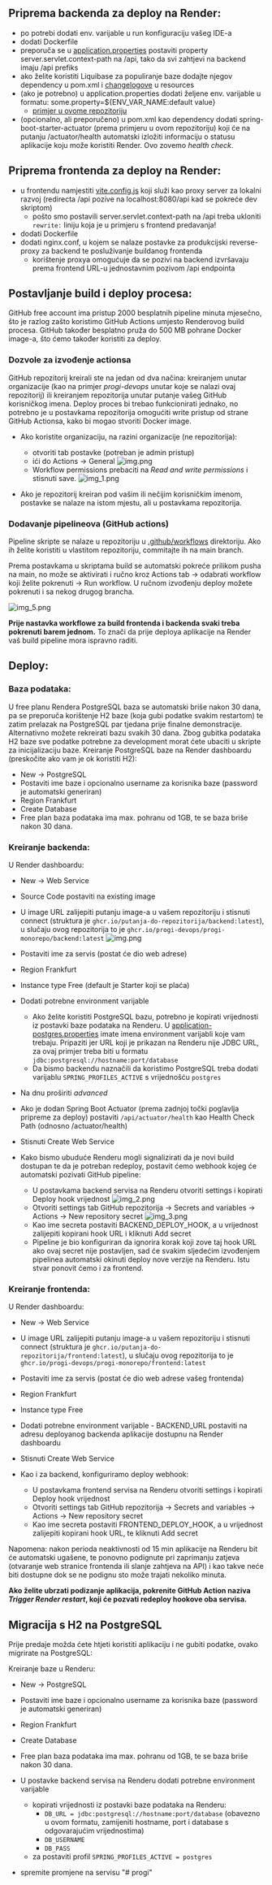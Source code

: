 ## Priprema backenda za deploy na Render:

- po potrebi dodati env. varijable u run konfiguraciju vašeg IDE-a
- dodati Dockerfile
- preporuča se u [application.properties](src/main/resources/application.properties) postaviti property
  server.servlet.context-path na /api, tako da svi zahtjevi na backend imaju /api prefiks
- ako želite koristiti Liquibase za populiranje baze dodajte njegov dependency u pom.xml
  i [changelogove](src/main/resources/db/changelog) u resources
- (ako je potrebno) u application.properties dodati željene env. varijable u formatu:
  some.property=${ENV_VAR_NAME:default value}
    - [primjer u ovome repozitoriju](backend/src/main/resources/application.properties)
- (opcionalno, ali preporučeno) u pom.xml kao dependency dodati spring-boot-starter-actuator (prema primjeru u ovom
  repozitoriju) koji će na putanju /actuator/health automatski izložiti informaciju o statusu aplikacije koju može
  koristiti Render. Ovo zovemo _health check_.

## Priprema frontenda za deploy na Render:

- u frontendu namjestiti [vite.config.js](frontend/vite.config.js) koji služi kao proxy server za lokalni razvoj
  (redirecta /api pozive na localhost:8080/api kad se pokreće dev skriptom)
    - pošto smo postavili server.servlet.context-path na /api treba ukloniti `rewrite:` liniju koja je u primjeru s
      frontend predavanja!
- dodati Dockerfile
- dodati nginx.conf, u kojem se nalaze postavke za produkcijski reverse-proxy za backend te posluživanje buildanog
  frontenda
    - korištenje proxya omogućuje da se pozivi na backend izvršavaju prema frontend URL-u jednostavnim pozivom /api
      endpointa

## Postavljanje build i deploy procesa:

GitHub free account ima pristup 2000 besplatnih pipeline minuta mjesečno, što je razlog zašto koristimo GitHub Actions
umjesto Renderovog build procesa.
GitHub također besplatno pruža do 500 MB pohrane Docker image-a, što ćemo također koristiti za deploy.

### Dozvole za izvođenje actionsa

GitHub repozitorij kreirali ste na jedan od dva načina: kreiranjem unutar organizacije (kao na primjer
_progi-devops_ unutar koje se nalazi ovaj repozitorij) ili kreiranjem repozitorija unutar putanje vašeg GitHub
korisničkog imena. Deploy proces bi trebao funkcionirati jednako, no potrebno je u postavkama repozitorija
omogućiti write pristup od strane GitHub Actionsa, kako bi mogao stvoriti Docker image.

- Ako koristite organizaciju, na razini organizacije (ne repozitorija):
    - otvoriti tab postavke (potreban je admin pristup)
    - ići do Actions -> General
      ![img.png](.readme/img_4.png)
    - Workflow permissions prebaciti na _Read and write permissions_ i stisnuti save.
      ![img_1.png](.readme/img_1.png)

- Ako je repozitorij kreiran pod vašim ili nečijim korisničkim imenom, postavke se nalaze na istom mjestu, ali u
  postavkama repozitorija.

### Dodavanje pipelineova (GitHub actions)

Pipeline skripte se nalaze u repozitoriju u [.github/workflows](.github/workflows) direktoriju. Ako ih želite koristiti
u vlastitom repozitoriju, commitajte ih na main branch.

Prema postavkama u skriptama build se automatski pokreće prilikom pusha na main, no može se aktivirati i ručno kroz
Actions tab -> odabrati workflow koji želite pokrenuti -> Run workflow. U ručnom izvođenju deploy možete pokrenuti i sa
nekog drugog brancha.

![img_5.png](.readme/img_5.png)

**Prije nastavka workflowe za build frontenda i backenda svaki treba pokrenuti barem jednom.** To znači da prije deploya
aplikacije na Render vaš build pipeline mora ispravno raditi.

## Deploy:

### Baza podataka:

U free planu Rendera PostgreSQL baza se automatski briše nakon 30 dana, pa se preporuča korištenje H2 baze (koja gubi
podatke svakim restartom) te zatim prelazak na PostgreSQL par tjedana prije finalne demonstracije. Alternativno možete
rekreirati bazu svakih 30 dana. Zbog gubitka podataka H2 baze sve podatke potrebne za development morat ćete ubaciti
u skripte za inicijalizaciju baze. Kreiranje PostgreSQL baze na Render dashboardu (preskočite ako vam je ok koristiti H2):
- New -> PostgreSQL
- Postaviti ime baze i opcionalno username za korisnika baze (password je automatski generiran)
- Region Frankfurt
- Create Database
- Free plan baza podataka ima max. pohranu od 1GB, te se baza briše nakon 30 dana.

### Kreiranje backenda:

U Render dashboardu:

- New -> Web Service
- Source Code postaviti na existing image
- U image URL zalijepiti putanju image-a u vašem repozitoriju i stisnuti connect (struktura je
  `ghcr.io/putanja-do-repozitorija/backend:latest`), u slučaju ovog repozitorija to je
  `ghcr.io/progi-devops/progi-monorepo/backend:latest`
  ![img.png](.readme/img.png)
- Postaviti ime za servis (postat će dio web adrese)
- Region Frankfurt
- Instance type Free (default je Starter koji se plaća)
- Dodati potrebne environment varijable
    - Ako želite koristiti PostgreSQL bazu, potrebno je kopirati vrijednosti iz postavki baze podataka na Renderu.
      U [application-postgres.properties](backend/src/main/resources/application-postgres.properties) imate imena
      environment varijabli koje vam trebaju.
      Pripaziti jer URL koji je prikazan na Renderu nije JDBC URL, za ovaj primjer treba
      biti u formatu `jdbc:postgresql://hostname:port/database`
    - Da bismo backendu naznačili da koristimo PostgreSQL treba dodati varijablu `SPRING_PROFILES_ACTIVE` s vrijednošću
      `postgres`
- Na dnu proširiti _advanced_
- Ako je dodan Spring Boot Actuator (prema zadnjoj točki poglavlja pripreme za deploy) postaviti
  `/api/actuator/health` kao Health Check Path (odnosno <context-path>/actuator/health)
- Stisnuti Create Web Service

- Kako bismo ubuduće Renderu mogli signalizirati da je novi build dostupan te da je potreban redeploy, postavit ćemo
  webhook kojeg će automatski pozivati GitHub pipeline:
    - U postavkama backend servisa na Renderu otvoriti settings i kopirati Deploy hook vrijednost
      ![img_2.png](.readme/img_2.png)
    - Otvoriti settings tab GitHub repozitorija -> Secrets and variables -> Actions -> New repository secret
      ![img_3.png](.readme/img_3.png)
    - Kao ime secreta postaviti BACKEND_DEPLOY_HOOK, a u vrijednost zalijepiti kopirani hook URL i kliknuti Add secret
    - Pipeline je bio konfiguriran da ignorira korak koji zove taj hook URL ako ovaj secret nije postavljen, sad će
      svakim
      sljedećim izvođenjem pipelinea automatski okinuti deploy nove verzije na Renderu. Istu stvar ponovit ćemo i za
      frontend.

### Kreiranje frontenda:

U Render dashboardu:

- New -> Web Service
- U image URL zalijepiti putanju image-a u vašem repozitoriju i stisnuti connect (struktura je
  `ghcr.io/putanja-do-repozitorija/frontend:latest`), u slučaju ovog repozitorija to je
  `ghcr.io/progi-devops/progi-monorepo/frontend:latest`
- Postaviti ime za servis (postat će dio web adrese vašeg frontenda)
- Region Frankfurt
- Instance type Free
- Dodati potrebne environment varijable - BACKEND_URL postaviti na adresu deployanog backenda aplikacije dostupnu na
  Render dashboardu
- Stisnuti Create Web Service

- Kao i za backend, konfiguriramo deploy webhook:
    - U postavkama frontend servisa na Renderu otvoriti settings i kopirati Deploy hook vrijednost
    - Otvoriti settings tab GitHub repozitorija -> Secrets and variables -> Actions -> New repository secret
    - Kao ime secreta postaviti FRONTEND_DEPLOY_HOOK, a u vrijednost zalijepiti kopirani hook URL, te kliknuti Add
      secret

Napomena: nakon perioda neaktivnosti od 15 min aplikacije na Renderu bit će automatski ugašene, te ponovno podignute pri
zaprimanju zatjeva (otvaranje web stranice frontenda ili slanje zahtjeva na API) i kao takve neće biti dostupne dok se
ne podignu sto može trajati nekoliko minuta.

**Ako želite ubrzati podizanje aplikacija, pokrenite GitHub Action naziva
_Trigger Render restart_, koji će pozvati redeploy hookove oba servisa.**

## Migracija s H2 na PostgreSQL

Prije predaje možda ćete htjeti koristiti aplikaciju i ne gubiti podatke, ovako migrirate na PostgreSQL:

Kreiranje baze u Renderu:
- New -> PostgreSQL
- Postaviti ime baze i opcionalno username za korisnika baze (password je automatski generiran)
- Region Frankfurt
- Create Database
- Free plan baza podataka ima max. pohranu od 1GB, te se baza briše nakon 30 dana.

- U postavke backend servisa na Renderu dodati potrebne environment varijable
  - kopirati vrijednosti iz postavki baze podataka na Renderu:
    - `DB_URL = jdbc:postgresql://hostname:port/database` (obavezno u ovom formatu, zamijeniti hostname, port i database 
      s odgovarajućim vrijednostima)
    - `DB_USERNAME`
    - `DB_PASS`
  - za postaviti profil `SPRING_PROFILES_ACTIVE = postgres`
- spremite promjene na servisu
"# progi" 
